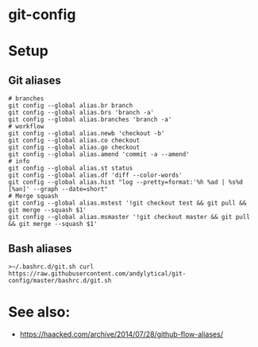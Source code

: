 # git-config

# Setup
## Git aliases
```
# branches
git config --global alias.br branch
git config --global alias.brs 'branch -a'
git config --global alias.branches 'branch -a'
# workflow
git config --global alias.newb 'checkout -b'
git config --global alias.co checkout
git config --global alias.go checkout
git config --global alias.amend 'commit -a --amend'
# info
git config --global alias.st status
git config --global alias.df 'diff --color-words'
git config --global alias.hist "log --pretty=format:'%h %ad | %s%d [%an]' --graph --date=short"
# Merge squash
git config --global alias.mstest '!git checkout test && git pull && git merge --squash $1'
git config --global alias.msmaster '!git checkout master && git pull && git merge --squash $1'

```

## Bash aliases
`>~/.bashrc.d/git.sh curl https://raw.githubusercontent.com/andylytical/git-config/master/bashrc.d/git.sh`

# See also:
* https://haacked.com/archive/2014/07/28/github-flow-aliases/
